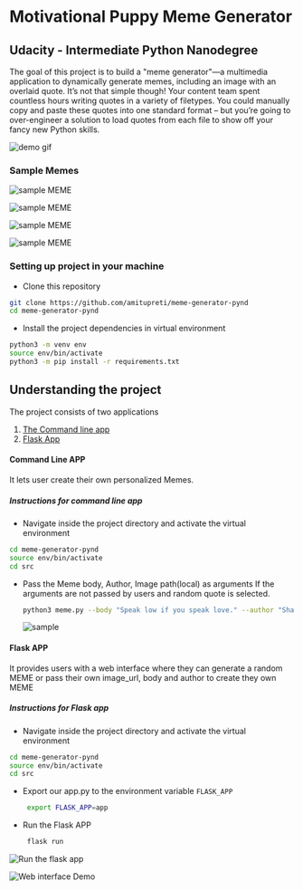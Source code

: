 # Motivational Puppy Meme Generator

## Udacity - Intermediate Python Nanodegree

The goal of this project is to build a "meme generator"—a multimedia application to dynamically generate memes, including an image with an overlaid quote. It’s not that simple though! Your content team spent countless hours writing quotes in a variety of filetypes. You could manually copy and paste these quotes into one standard format – but you’re going to over-engineer a solution to load quotes from each file to show off your fancy new Python skills. 

![demo gif](./demo.gif)

### Sample Memes

![sample MEME](./src/tmp/5887_curr_meme.jpg)

![sample MEME](./src/tmp/4748_curr_meme.jpg)

![sample MEME](./src/tmp/639_curr_meme.jpg)

![sample MEME](./src/tmp/curr_meme.jpg)



### Setting up project in your machine

* Clone this repository

```sh
git clone https://github.com/amitupreti/meme-generator-pynd
cd meme-generator-pynd
```

* Install the project dependencies in virtual environment

```sh
python3 -m venv env
source env/bin/activate
python3 -m pip install -r requirements.txt
```

## Understanding the project

The project consists of two applications

1. [The Command line app](#command-line-app)
2. [Flask App](#flask-app)

#### Command Line APP

   It lets user create their own personalized Memes.
   ##### Instructions for command line app
   * Navigate inside the project directory and activate the virtual environment
   ```sh
   cd meme-generator-pynd
   source env/bin/activate
   cd src
   ```
    
   *  Pass the Meme body, Author, Image path(local) as arguments
      If the arguments are not passed by users and random quote is selected.
      ``` sh
      python3 meme.py --body "Speak low if you speak love." --author "Shakespeare" --path "./pathtoyourimage"
      ```
      ![sample](https://i.ibb.co/LpBZyWd/image.png)



#### Flask APP

   It provides users with a web interface where they can generate a random MEME or pass their own image_url, body and author to create they own MEME
   ##### Instructions for Flask app
   * Navigate inside the project directory and activate the virtual environment
   ```sh
   cd meme-generator-pynd
   source env/bin/activate
   cd src
   ```
    
   *  Export our app.py to the environment variable `FLASK_APP`
      ``` sh
       export FLASK_APP=app
      ```
   *  Run the Flask APP
      ```sh
       flask run
       ```
   
   ![Run the flask app](https://i.ibb.co/VpHhwkb/image.png)
      
   ![Web interface Demo](https://i.ibb.co/Sv2HCrw/image.png)

